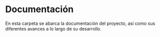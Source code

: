 # Documentación
En esta carpeta se abarca la documentación del proyecto, así como sus diferentes
avances a lo largo de su desarrollo.
